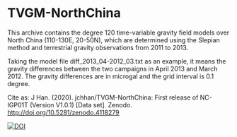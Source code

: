 # TVGM-NorthChina
This archive contains the degree 120 time-variable gravity field models over North China (110-130E, 20-50N), which are determined using the Slepian method and terrestrial gravity observations from 2011 to 2013. 

Taking the model file diff_2013_04-2012_03.txt as an example, it means the gravity differences between the two campaigns in April 2013 and March 2012. The gravity differences are in microgal and the grid interval is 0.1 degree.

Cite as: J Han. (2020). jchhan/TVGM-NorthChina: First release of NC-IGP01T (Version V1.0.1) [Data set]. Zenodo. http://doi.org/10.5281/zenodo.4118279

[![DOI](https://zenodo.org/badge/306315449.svg)](https://zenodo.org/badge/latestdoi/306315449)
